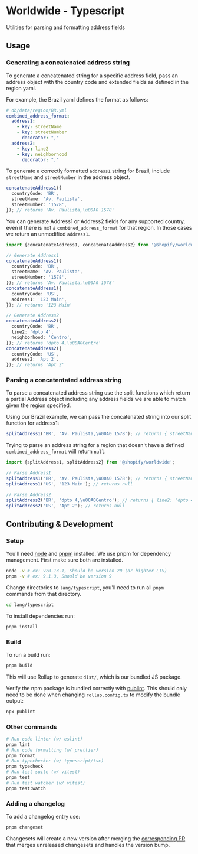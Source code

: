 # Worldwide - Typescript

Utilities for parsing and formatting address fields

## Usage

### Generating a concatenated address string

To generate a concatenated string for a specific address field, pass an address
object with the country code and extended fields as defined in the region yaml.

For example, the Brazil yaml defines the format as follows:

```yaml
# db/data/region/BR.yml
combined_address_format:
  address1:
    - key: streetName
    - key: streetNumber
      decorator: ","
  address2:
    - key: line2
    - key: neighborhood
      decorator: ","
```

To generate a correctly formatted `address1` string for Brazil, include
`streetName` and `streetNumber` in the address object.

```ts
concatenateAddress1({
  countryCode: 'BR',
  streetName: 'Av. Paulista',
  streetNumber: '1578',
}); // returns 'Av. Paulista,\u00A0 1578'
```

You can generate Address1 or Address2 fields for any supported country, even if
there is not a `combined_address_format` for that region. In those cases we
return an unmodified `address1`.

```ts
import {concatenateAddress1, concatenateAddress2} from '@shopify/worldwide';

// Generate Address1
concatenateAddress1({
  countryCode: 'BR',
  streetName: 'Av. Paulista',
  streetNumber: '1578',
}); // returns 'Av. Paulista,\u00A0 1578'
concatenateAddress1({
  countryCode: 'US',
  address1: '123 Main',
}); // returns '123 Main'

// Generate Address2
concatenateAddress2({
  countryCode: 'BR',
  line2: 'dpto 4',
  neighborhood: 'Centro',
}); // returns 'dpto 4,\u00A0Centro'
concatenateAddress2({
  countryCode: 'US',
  address2: 'Apt 2',
}); // returns 'Apt 2'
```

### Parsing a concatentated address string

To parse a concatenated address string use the split functions which return a
partial Address object including any address fields we are able to match given
the region specified.

Using our Brazil example, we can pass the concatenated string into our split
function for address1:

```ts
splitAddress1('BR', 'Av. Paulista,\u00A0 1578'); // returns { streetName: 'Av. Paulista', streetNumber: '1578' }
```

Trying to parse an address string for a region that doesn't have a defined
`combined_address_format` will return `null`.

```ts
import {splitAddress1, splitAddress2} from '@shopify/worldwide';

// Parse Address1
splitAddress1('BR', 'Av. Paulista,\u00A0 1578'); // returns { streetName: 'Av. Paulista', streetNumber: '1578' }
splitAddress1('US', '123 Main'); // returns null

// Parse Address2
splitAddress2('BR', 'dpto 4,\u00A0Centro'); // returns { line2: 'dpto 4', neighborhood: 'Centro', }
splitAddress2('US', 'Apt 2'); // returns null
```

## Contributing & Development

### Setup

You'll need [node](https://nodejs.org/en) and [pnpm](https://pnpm.io/installation) installed. We use pnpm for dependency management. First make sure both are installed.

```sh
node -v # ex: v20.13.1, Should be version 20 (or highter LTS)
pnpm -v # ex: 9.1.3, Should be version 9
```

Change directories to `lang/typescript`, you'll need to run all `pnpm` commands from that directory.

```sh
cd lang/typescript
```

To install dependencies run:

```sh
pnpm install
```

### Build

To run a build run:

```sh
pnpm build
```

This will use Rollup to generate `dist/`, which is our bundled JS package.

Verify the npm package is bundled correctly with [publint](https://publint.dev/). This should only need to be done when changing `rollup.config.ts` to modify the bundle output:

```sh
npx publint
```

### Other commands

```sh
# Run code linter (w/ eslint)
pnpm lint
# Run code formatting (w/ prettier)
pnpm format
# Run typechecker (w/ typescript/tsc)
pnpm typecheck
# Run test suite (w/ vitest)
pnpm test
# Run test watcher (w/ vitest)
pnpm test:watch
```

### Adding a changelog

To add a changelog entry use:

```sh
pnpm changeset
```

Changesets will create a new version after merging the [corresponding PR](https://github.com/Shopify/worldwide/pulls?q=is%3Apr+is%3Aopen+%22Version+Packages%22) that merges unreleased changesets and handles the version bump.
